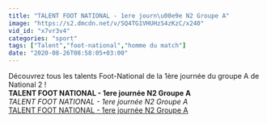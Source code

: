 ```yaml
---
title: "TALENT FOOT NATIONAL - 1ere journ\u00e9e N2 Groupe A"
image: "https://s2.dmcdn.net/v/SQ4TG1VHUHzS4zKzC/x240"
vid_id: "x7vr3v4"
categories: "sport"
tags: ["Talent","foot-national","homme du match"]
date: "2020-08-26T08:58:05+03:00"
---
```

Découvrez tous les talents Foot-National de la 1ère journée du groupe A de National 2 !<br><b>TALENT FOOT NATIONAL - 1ere journée N2 Groupe A</b><br> <i>TALENT FOOT NATIONAL - 1ere journée N2 Groupe A</i><br> <u>TALENT FOOT NATIONAL - 1ere journée N2 Groupe A</u>
